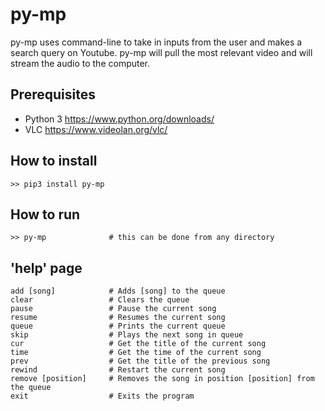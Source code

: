 # py-mp
py-mp uses command-line to take in inputs from the user and makes a search query on Youtube. py-mp will pull the most relevant video and will stream the audio to the computer.

## Prerequisites
* Python 3 https://www.python.org/downloads/
* VLC https://www.videolan.org/vlc/

## How to install
```
>> pip3 install py-mp
```

## How to run
```
>> py-mp              # this can be done from any directory
```

## 'help' page
```
add [song]            # Adds [song] to the queue
clear                 # Clears the queue
pause                 # Pause the current song
resume                # Resumes the current song
queue                 # Prints the current queue
skip                  # Plays the next song in queue
cur                   # Get the title of the current song
time                  # Get the time of the current song
prev                  # Get the title of the previous song
rewind                # Restart the current song
remove [position]     # Removes the song in position [position] from the queue
exit                  # Exits the program
```
